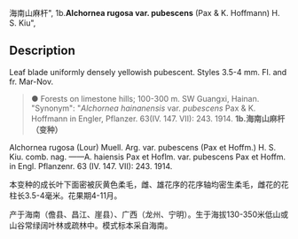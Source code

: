 海南山麻杆",
1b.**Alchornea rugosa var. pubescens** (Pax & K. Hoffmann) H. S. Kiu",

## Description
Leaf blade uniformly densely yellowish pubescent. Styles 3.5-4 mm. Fl. and fr. Mar-Nov.

> ● Forests on limestone hills; 100-300 m. SW Guangxi, Hainan.
  "Synonym": "*Alchornea hainanensis* var. *pubescens* Pax &amp; K. Hoffmann in Engler, Pflanzer. 63(IV. 147. VII): 243. 1914.
**1b.海南山麻杆（变种）**

Alchornea rugosa (Lour) Muell. Arg. var. pubescens (Pax et Hoffm.) H. S. Kiu. comb. nag. ——A. haiensis Pax et Hoflm. var. pubescens Pax et Hoffm. in Engl. Pflanzenr. 63 (IV. 147. VII): 243. 1914.

本变种的成长叶下面密被灰黄色柔毛，雌、雄花序的花序轴均密生柔毛，雌花的花柱长3.5-4毫米。花果期4-11月。

产于海南（儋县、昌江、崖县）、广西（龙州、宁明）。生于海拔130-350米低山或山谷常绿阔叶林或疏林中。模式标本采自海南。
